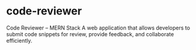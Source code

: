 # code-reviewer
Code Reviewer – MERN Stack A web application that allows developers to submit code snippets for review, provide feedback, and collaborate efficiently.

